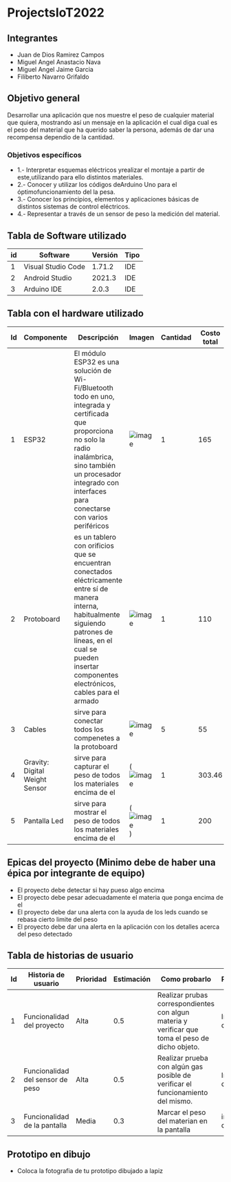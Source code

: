 # ProjectsIoT2022

## Integrantes
- Juan de Dios Ramirez Campos
- Miguel Angel Anastacio Nava
- Miguel Angel Jaime Garcia
- Filiberto Navarro Grifaldo

## Objetivo general
Desarrollar una aplicación que nos muestre el peso de cualquier material que quiera, mostrando así un mensaje en la aplicación el cual diga cual es el peso del material que ha querido saber la persona, además de dar una recompensa dependio de la cantidad.
### Objetivos específicos
- 1.- Interpretar esquemas eléctricos  yrealizar el montaje a partir de este,utilizando para ello distintos materiales.
- 2.- Conocer y utilizar los códigos deArduino Uno para el óptimofuncionamiento del la pesa.
- 3.- Conocer los principios, elementos y aplicaciones básicas de distintos sistemas de control eléctricos.
- 4.- Representar a través de un sensor de peso la medición del material.

## Tabla de Software utilizado
| id |  Software          |  Versión  |  Tipo  |
|----|--------------------|-----------|--------|
|  1 | Visual Studio Code |  1.71.2   |  IDE   |
|  2 | Android Studio     |  2021.3   |  IDE   |
|  3 | Arduino IDE        |  2.0.3    |  IDE   |

## Tabla con el hardware utilizado
| Id | Componente | Descripción | Imagen | Cantidad | Costo total |
|----|------------|-------------|--------|----------|-------------|
| 1  |   ESP32    | El módulo ESP32 es una solución de Wi-Fi/Bluetooth todo en uno, integrada y certificada que proporciona no solo la radio inalámbrica, sino también un procesador integrado con interfaces para conectarse con varios periféricos|![image](https://user-images.githubusercontent.com/99991865/192933367-82d60a6b-83a0-4d76-9aa7-742fb42d2d3c.png)|   1      |   165     
| 2  |Protoboard  |es un tablero con orificios que se encuentran conectados eléctricamente entre sí de manera interna, habitualmente siguiendo patrones de líneas, en el cual se pueden insertar componentes electrónicos, cables para el armado|![image](https://user-images.githubusercontent.com/99991865/192933683-d1955de9-b1fa-4063-8218-b822c8b7eedf.png)|   1      |     110        |
| 3 |Cables     |sirve para conectar todos los compenetes a la protoboard|![image](https://user-images.githubusercontent.com/99991865/192934122-6938a1d7-55a6-4caa-85c9-80a27cf06301.png)|   5      |    55        |
| 4 |Gravity: Digital Weight Sensor     |sirve para capturar el peso de todos los materiales encima de el |(![image](https://user-images.githubusercontent.com/99991865/217880977-53f521d4-0eec-4b56-b4bb-4238ed6366e4.png)|   1    |    303.46      |
| 5 | Pantalla Led    |sirve para mostrar el peso de todos los materiales encima de el |(![image](https://user-images.githubusercontent.com/99991865/217882737-091d4989-5d35-4005-9cce-7e729f76f608.png))|   1    |    200      |

## Epicas del proyecto (Minimo debe de haber una épica por integrante de equipo)
- El proyecto debe detectar si hay pueso algo encima
- El proyecto debe pesar adecuadamente el materia que ponga encima de el
- El proyecto debe dar una alerta con la ayuda de los leds cuando se rebasa cierto limite del peso
- El proyecto debe dar una alerta en la aplicación con los detalles acerca del peso detectado

## Tabla de historias de usuario
| Id | Historia de usuario | Prioridad | Estimación | Como probarlo | Responsable |
|----|---------------------|-----------|------------|---------------|-------------|
| 1  | Funcionalidad del proyecto                    |  Alta         | 0.5           |Realizar prubas correspondientes con algun materia y verificar que toma el peso de dicho objeto.            |Integrantes de equipo             |
| 2  |Funcionalidad del sensor de peso  | Alta          | 0.5          | Realizar prueba con algún gas posible de verificar el funcionamiento del mismo.             | Integrantes de equipo |
| 3  | Funcionalidad de la pantalla          | Media         |  0.3          | Marcar el peso del materian en la pantalla             |   integrantes del equipo          |

## Prototipo en dibujo
- Coloca la fotografia de tu prototipo dibujado a lapiz


